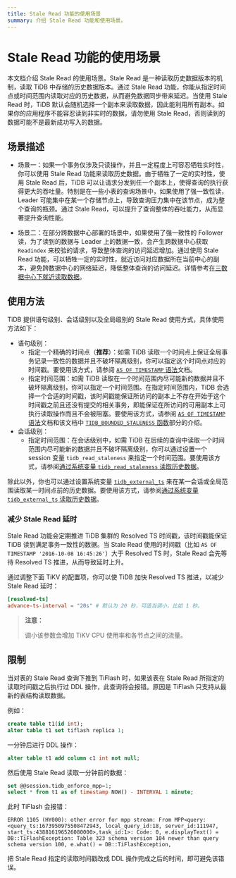 ```yaml
---
title: Stale Read 功能的使用场景
summary: 介绍 Stale Read 功能和使用场景。
---
```


# Stale Read 功能的使用场景

本文档介绍 Stale Read 的使用场景。Stale Read 是一种读取历史数据版本的机制，读取 TiDB 中存储的历史数据版本。通过 Stale Read 功能，你能从指定时间点或时间范围内读取对应的历史数据，从而避免数据同步带来延迟。当使用 Stale Read 时，TiDB 默认会随机选择一个副本来读取数据，因此能利用所有副本。如果你的应用程序不能容忍读到非实时的数据，请勿使用 Stale Read，否则读到的数据可能不是最新成功写入的数据。

## 场景描述

+ 场景一：如果一个事务仅涉及只读操作，并且一定程度上可容忍牺牲实时性，你可以使用 Stale Read 功能来读取历史数据。由于牺牲了一定的实时性，使用 Stale Read 后，TiDB 可以让请求分发到任一个副本上，使得查询的执行获得更大的吞吐量。特别是在一些小表的查询场景中，如果使用了强一致性读，Leader 可能集中在某一个存储节点上，导致查询压力集中在该节点，成为整个查询的瓶颈。通过 Stale Read，可以提升了查询整体的吞吐能力，从而显著提升查询性能。

+ 场景二：在部分跨数据中心部署的场景中，如果使用了强一致性的 Follower 读，为了读到的数据与 Leader 上的数据一致，会产生跨数据中心获取 `Readindex` 来校验的请求，导致整体查询的访问延迟增加。通过使用 Stale Read 功能，可以牺牲一定的实时性，就近访问对应数据所在当前中心的副本，避免跨数据中心的网络延迟，降低整体查询的访问延迟。详情参考[在三数据中心下就近读取数据](/best-practices/three-dc-local-read.md)。

## 使用方法

TiDB 提供语句级别、会话级别以及全局级别的 Stale Read 使用方式，具体使用方法如下：

- 语句级别：
    - 指定一个精确的时间点（**推荐**）：如需 TiDB 读取一个时间点上保证全局事务记录一致性的数据并且不破坏隔离级别，你可以指定这个时间点对应的时间戳。要使用该方式，请参阅 [`AS OF TIMESTAMP` 语法](/as-of-timestamp.md#语法方式)文档。
    - 指定时间范围：如需 TiDB 读取在一个时间范围内尽可能新的数据并且不破坏隔离级别，你可以指定一个时间范围。在指定时间范围内，TiDB 会选择一个合适的时间戳，该时间戳能保证所访问的副本上不存在开始于这个时间戳之前且还没有提交的相关事务，即能保证在所访问的可用副本上可执行读取操作而且不会被阻塞。要使用该方式，请参阅 [`AS OF TIMESTAMP` 语法](/as-of-timestamp.md#语法方式)文档和该文档中 [`TIDB_BOUNDED_STALENESS` 函数](/as-of-timestamp.md#语法方式)部分的介绍。
- 会话级别：
    - 指定时间范围：在会话级别中，如需 TiDB 在后续的查询中读取一个时间范围内尽可能新的数据并且不破坏隔离级别，你可以通过设置一个 session 变量 `tidb_read_staleness` 来指定一个时间范围。要使用该方式，请参阅[通过系统变量 `tidb_read_staleness` 读取历史数据](/tidb-read-staleness.md)。

除此以外，你也可以通过设置系统变量 [`tidb_external_ts`](/system-variables.md#tidb_external_ts-从-v640-版本开始引入) 来在某一会话或全局范围读取某一时间点前的历史数据。要使用该方式，请参阅[通过系统变量 `tidb_external_ts` 读取历史数据](/tidb-external-ts.md)。

### 减少 Stale Read 延时

Stale Read 功能会定期推进 TiDB 集群的 Resolved TS 时间戳，该时间戳能保证 TiDB 读到满足事务一致性的数据。当 Stale Read 使用的时间戳（比如 `AS OF TIMESTAMP '2016-10-08 16:45:26'`）大于 Resolved TS 时，Stale Read 会先等待 Resolved TS 推进，从而导致延时上升。

通过调整下面 TiKV 的配置项，你可以使 TiDB 加快 Resolved TS 推进，以减少 Stale Read 延时：

```toml
[resolved-ts]
advance-ts-interval = "20s" # 默认为 20 秒，可适当调小，比如 1 秒。
```

> **注意：**
>
> 调小该参数会增加 TiKV CPU 使用率和各节点之间的流量。

## 限制

当对表的 Stale Read 查询下推到 TiFlash 时，如果该表在 Stale Read 所指定的读取时间戳之后执行过 DDL 操作，此查询将会报错。原因是 TiFlash 只支持从最新的表结构读取数据。

例如：

```sql
create table t1(id int);
alter table t1 set tiflash replica 1;
```

一分钟后进行 DDL 操作：

```sql
alter table t1 add column c1 int not null;
```

然后使用 Stale Read 读取一分钟前的数据：

```sql
set @@session.tidb_enforce_mpp=1;
select * from t1 as of timestamp NOW() - INTERVAL 1 minute;
```

此时 TiFlash 会报错：

```
ERROR 1105 (HY000): other error for mpp stream: From MPP<query:<query_ts:1673950975508472943, local_query_id:18, server_id:111947, start_ts:438816196526080000>,task_id:1>: Code: 0, e.displayText() = DB::TiFlashException: Table 323 schema version 104 newer than query schema version 100, e.what() = DB::TiFlashException,
```

把 Stale Read 指定的读取时间戳改成 DDL 操作完成之后的时间，即可避免该错误。
